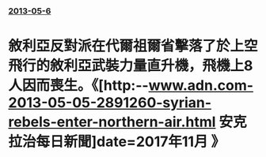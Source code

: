 ### [2013-05-6](/news/2013/05/6/index.md)

##### 
#  敘利亞反對派在代爾祖爾省擊落了於上空飛行的敘利亞武裝力量直升機，飛機上8人因而喪生。《[http:--www.adn.com-2013-05-05-2891260-syrian-rebels-enter-northern-air.html 安克拉治每日新聞]date=2017年11月 》



